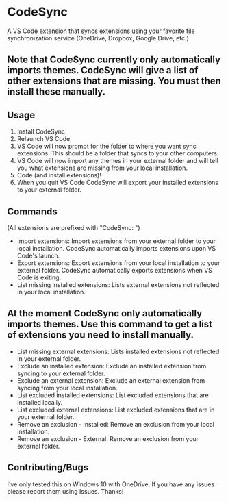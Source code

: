 # CodeSync
A VS Code extension that syncs extensions using your favorite file synchronization service (OneDrive, Dropbox, Google Drive, etc.)

## Note that CodeSync currently only automatically imports themes. CodeSync will give a list of other extensions that are missing. You must then install these manually.

## Usage
1. Install CodeSync
2. Relaunch VS Code
3. VS Code will now prompt for the folder to where you want sync extensions. This should be a folder that syncs to your other computers.
4. VS Code will now import any themes in your external folder and will tell you what extensions are missing from your local installation.
5. Code (and install extensions)!
6. When you quit VS Code CodeSync will export your installed extensions to your external folder.

## Commands
(All extensions are prefixed with "CodeSync: ")
- Import extensions: Import extensions from your external folder to your local installation. CodeSync automatically imports extensions upon VS Code's launch.
- Export extensions: Export extensions from your local installation to your external folder. CodeSync automatically exports extensions when VS Code is exiting.
- List missing installed extensions: Lists external extensions not reflected in your local installation.  
## At the moment CodeSync only automatically imports themes. Use this command to get a list of extensions you need to install manually.
- List missing external extensions: Lists installed extensions not reflected in your external folder.
- Exclude an installed extension: Exclude an installed extension from syncing to your external folder.
- Exclude an external extension: Exclude an external extension from syncing from your local installation.
- List excluded installed extensions: List excluded extensions that are installed locally.
- List excluded external extensions: List excluded extensions that are in your external folder.
- Remove an exclusion - Installed: Remove an exclusion from your local installation.
- Remove an exclusion - External: Remove an exclusion from your external folder.

## Contributing/Bugs
I've only tested this on Windows 10 with OneDrive. If you have any issues please report them using Issues. Thanks!